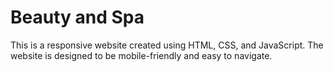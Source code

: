 # Beauty and Spa
This is a responsive website created using HTML, CSS, and JavaScript. The website is designed to be mobile-friendly and easy to navigate.
